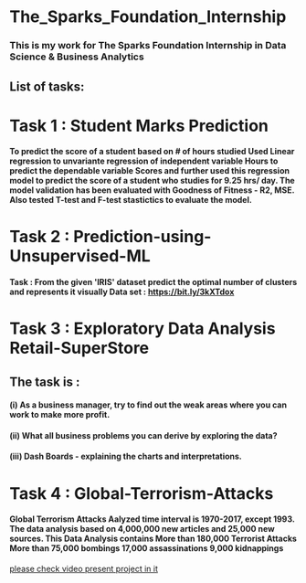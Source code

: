 # The_Sparks_Foundation_Internship
### This is my work for The Sparks Foundation Internship in Data Science & Business Analytics

## List of tasks:
# Task 1 : Student Marks Prediction
#### To predict the score of a student based on # of hours studied Used Linear regression to unvariante regression of independent variable Hours to predict the dependable variable Scores and further used this regression model to predict the score of a student who studies for 9.25 hrs/ day. The model validation has been evaluated with Goodness of Fitness - R2, MSE. Also tested T-test and F-test stastictics to evaluate the model.

# Task 2 : Prediction-using-Unsupervised-ML
#### Task : From the given 'IRIS' dataset predict the optimal number of clusters and represents it visually Data set : https://bit.ly/3kXTdox

# Task 3 : Exploratory Data Analysis Retail-SuperStore
## The task is :

#### (i) As a business manager, try to find out the weak areas where you can work to make more profit.

#### (ii) What all business problems you can derive by exploring the data?

#### (iii) Dash Boards - explaining the charts and interpretations.

# Task 4 : Global-Terrorism-Attacks 
#### Global Terrorism Attacks Aalyzed time interval is 1970-2017, except 1993. The data analysis based on 4,000,000 new articles and 25,000 new sources. This Data Analysis contains More than 180,000 Terrorist Attacks More than 75,000 bombings 17,000 assassinations 9,000 kidnappings

[please check video present project in it](https://www.linkedin.com/posts/solieman-snossy_task4-task4-businessanalytics-activity-6902390617876373504-1Ruo?utm_source=linkedin_share&utm_medium=member_desktop_web)

